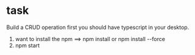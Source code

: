 # task
Build a CRUD operation
first you should have typescript in your desktop.
1. want to install the npm ==> npm install or npm install --force
2. npm start
